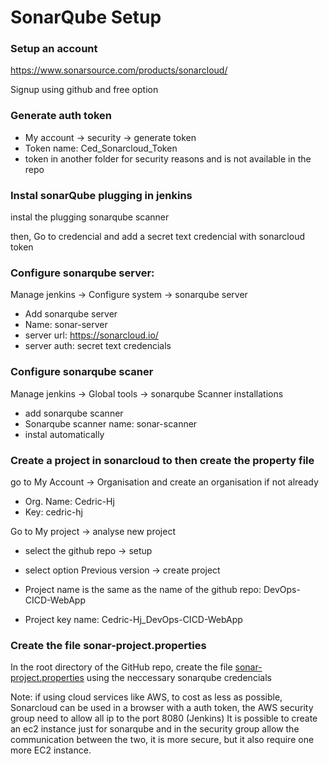 # SonarQube Setup

### Setup an account
https://www.sonarsource.com/products/sonarcloud/

Signup using github and free option

### Generate auth token
- My account -> security -> generate token
- Token name: Ced_Sonarcloud_Token
- token in another folder for security reasons and is not available in the repo

### Instal sonarQube plugging in jenkins
instal the plugging sonarqube scanner

then, Go to credencial and add a secret text credencial with sonarcloud token

### Configure sonarqube server:
Manage jenkins -> Configure system -> sonarqube server
- Add sonarqube server
- Name: sonar-server
- server url: https://sonarcloud.io/
- server auth: secret text credencials

### Configure sonarqube scaner
Manage jenkins -> Global tools -> sonarqube Scanner installations
- add sonarqube scanner
- Sonarqube scanner name: sonar-scanner
- instal automatically

### Create a project in sonarcloud to then create the property file
go to My Account -> Organisation and create an organisation if not already
- Org. Name: Cedric-Hj
- Key: cedric-hj

Go to My project -> analyse new project
- select the github repo -> setup
- select option Previous version -> create project


- Project name is the same as the name of the github repo: DevOps-CICD-WebApp
- Project key name: Cedric-Hj_DevOps-CICD-WebApp

### Create the file sonar-project.properties
In the root directory of the GitHub repo, create the file [sonar-project.properties](/sonar-project.properties) using the neccessary sonarqube credencials

Note: if using cloud services like AWS, to cost as less as possible, Sonarcloud can be used in a browser with a auth token, the AWS security group need to allow all ip to the port 8080 (Jenkins)
It is possible to create an ec2 instance just for sonarqube and in the security group allow the communication between the two, it is more secure, but it also require one more EC2 instance.
